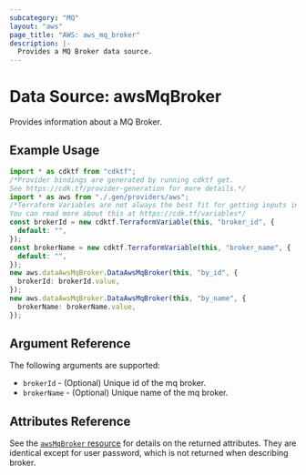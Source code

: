 ```yaml
---
subcategory: "MQ"
layout: "aws"
page_title: "AWS: aws_mq_broker"
description: |-
  Provides a MQ Broker data source.
---
```


# Data Source: awsMqBroker

Provides information about a MQ Broker.

## Example Usage

```typescript
import * as cdktf from "cdktf";
/*Provider bindings are generated by running cdktf get.
See https://cdk.tf/provider-generation for more details.*/
import * as aws from "./.gen/providers/aws";
/*Terraform Variables are not always the best fit for getting inputs in the context of Terraform CDK.
You can read more about this at https://cdk.tf/variables*/
const brokerId = new cdktf.TerraformVariable(this, "broker_id", {
  default: "",
});
const brokerName = new cdktf.TerraformVariable(this, "broker_name", {
  default: "",
});
new aws.dataAwsMqBroker.DataAwsMqBroker(this, "by_id", {
  brokerId: brokerId.value,
});
new aws.dataAwsMqBroker.DataAwsMqBroker(this, "by_name", {
  brokerName: brokerName.value,
});

```

## Argument Reference

The following arguments are supported:

* `brokerId` - (Optional) Unique id of the mq broker.
* `brokerName` - (Optional) Unique name of the mq broker.

## Attributes Reference

See the [`awsMqBroker` resource](/docs/providers/aws/r/mq_broker.html) for details on the returned attributes.
They are identical except for user password, which is not returned when describing broker.
